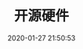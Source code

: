 ---
pageComponent:
  name: Catalogue
  data:
    key: 020.OpenHw
    imgUrl: /img/tou.png
    description: 我们的硬件开源项目
title: 开源硬件
date: 2020-01-27 21:50:53
permalink: /open-hw/
sidebar: true
article: false
comment: false
comments: false
editLink: false
---